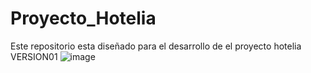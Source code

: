 # Proyecto_Hotelia
Este repositorio esta diseñado para el desarrollo de el proyecto hotelia
VERSION01
![image](https://user-images.githubusercontent.com/107563311/199155385-283e9e12-781f-47c1-ab4f-e7e8d7cde2b1.png)
